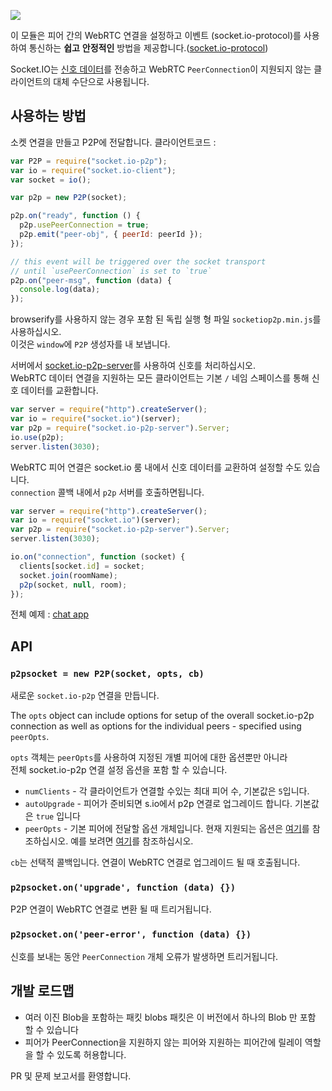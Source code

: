 ![](https://cldup.com/95U80xyuHq.svg)

이 모듈은 피어 간의 WebRTC 연결을 설정하고 이벤트 (socket.io-protocol)를 사용하여 통신하는 **쉽고** **안정적인** 방법을 제공합니다.([socket.io-protocol](https://github.com/Automattic/socket.io-protocol))

Socket.IO는 [신호 데이터](http://www.html5rocks.com/en/tutorials/webrtc/infrastructure/#what-is-signaling)를 전송하고 WebRTC `PeerConnection`이 지원되지 않는 클라이언트의 대체 수단으로 사용됩니다.

## 사용하는 방법

소켓 연결을 만들고 P2P에 전달합니다.
클라이언트코드 :

```js
var P2P = require("socket.io-p2p");
var io = require("socket.io-client");
var socket = io();

var p2p = new P2P(socket);

p2p.on("ready", function () {
  p2p.usePeerConnection = true;
  p2p.emit("peer-obj", { peerId: peerId });
});

// this event will be triggered over the socket transport
// until `usePeerConnection` is set to `true`
p2p.on("peer-msg", function (data) {
  console.log(data);
});
```

browserify를 사용하지 않는 경우 포함 된 독립 실행 형 파일 `socketiop2p.min.js`를 사용하십시오.  
이것은 `window`에 `P2P` 생성자를 내 보냅니다.

서버에서 [socket.io-p2p-server](https://github.com/tomcartwrightuk/socket.io-p2p-server)를 사용하여 신호를 처리하십시오.  
WebRTC 데이터 연결을 지원하는 모든 클라이언트는 기본 `/` 네임 스페이스를 통해 신호 데이터를 교환합니다.

```js
var server = require("http").createServer();
var io = require("socket.io")(server);
var p2p = require("socket.io-p2p-server").Server;
io.use(p2p);
server.listen(3030);
```

WebRTC 피어 연결은 socket.io 룸 내에서 신호 데이터를 교환하여 설정할 수도 있습니다.  
`connection` 콜백 내에서 `p2p` 서버를 호출하면됩니다.

```js
var server = require("http").createServer();
var io = require("socket.io")(server);
var p2p = require("socket.io-p2p-server").Server;
server.listen(3030);

io.on("connection", function (socket) {
  clients[socket.id] = socket;
  socket.join(roomName);
  p2p(socket, null, room);
});
```

전체 예제 : [chat app](https://github.com/socketio/socket.io-p2p/tree/master/examples/chat)

## API

### `p2psocket = new P2P(socket, opts, cb)`

새로운 `socket.io-p2p` 연결을 만듭니다.

The `opts` object can include options for setup of the overall socket.io-p2p connection as well as options for the individual peers - specified using `peerOpts`.

`opts` 객체는 `peerOpts`를 사용하여 지정된 개별 피어에 대한 옵션뿐만 아니라  
전체 socket.io-p2p 연결 설정 옵션을 포함 할 수 있습니다.

- `numClients` - 각 클라이언트가 연결할 수있는 최대 피어 수, 기본값은 `5`입니다.
- `autoUpgrade` - 피어가 준비되면 s.io에서 p2p 연결로 업그레이드 합니다. 기본값은 `true` 입니다
- `peerOpts` - 기본 피어에 전달할 옵션 개체입니다. 현재 지원되는 옵션은 [여기](https://github.com/feross/simple-peer/blob/master/README.md#api)를 참조하십시오. 예를 보려면 [여기](examples/streaming)를 참조하십시오.

`cb`는 선택적 콜백입니다. 연결이 WebRTC 연결로 업그레이드 될 때 호출됩니다.

### `p2psocket.on('upgrade', function (data) {})`

P2P 연결이 WebRTC 연결로 변환 될 때 트리거됩니다.

### `p2psocket.on('peer-error', function (data) {})`

신호를 보내는 동안 `PeerConnection` 개체 오류가 발생하면 트리거됩니다.

## 개발 로드맵

- 여러 이진 Blob을 포함하는 패킷 blobs 패킷은 이 버전에서 하나의 Blob 만 포함 할 수 있습니다
- 피어가 PeerConnection을 지원하지 않는 피어와 지원하는 피어간에 릴레이 역할을 할 수 있도록 허용합니다.

PR 및 문제 보고서를 환영합니다.
